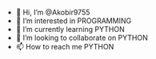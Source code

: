 - 👋 Hi, I’m @Akobir9755
- 👀 I’m interested in PROGRAMMING
- 🌱 I’m currently learning PYTHON
- 💞️ I’m looking to collaborate on PYTHON
- 📫 How to reach me PYTHON

<!---
Akobir9755/Akobir9755 is a ✨ special ✨ repository because its `README.md` (this file) appears on your GitHub profile.
You can click the Preview link to take a look at your changes.
--->
